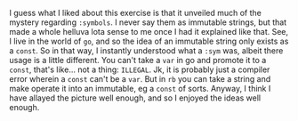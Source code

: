 I guess what I liked about this exercise is that it unveiled much of the mystery regarding `:symbols`. I never say them as immutable strings, but that made a whole helluva lota sense to me once I had it explained like that. See, I live in the world of `go`, and so the idea of an immutable string only exists as a `const`. So in that way, I instantly understood what a `:sym` was, albeit there usage is a little different. You can't take a `var` in go and promote it to a `const`, that's like... not a thing: `ILLEGAL`. Jk, it is probably just a compiler error wherein a `const` can't be a `var`. But in `rb` you can take a string and make operate it into an immutable, eg a `const` of sorts. Anyway, I think I have allayed the picture well enough, and so I enjoyed the ideas well enough. 
